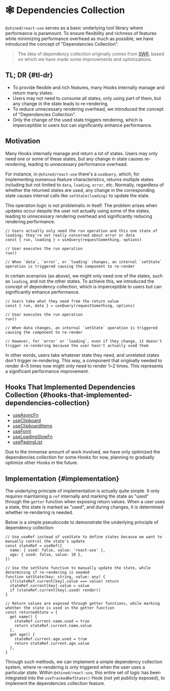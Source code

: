 # 🕸 Dependencies Collection

`@shined/react-use` serves as a basic underlying tool library where performance is paramount. To ensure flexibility and richness of features while minimizing performance overhead as much as possible, we have introduced the concept of "Dependencies Collection".

> The idea of dependency collection originally comes from [SWR](https://swr.vercel.app/docs/advanced/performance#dependency-collection), based on which we have made some improvements and optimizations.

## TL; DR {#tl-dr}

- To provide flexible and rich features, many Hooks internally manage and return many states.
- Users may not need to consume all states, only using part of them, but any change in the state leads to re-rendering.
- To reduce unnecessary rendering overhead, we introduced the concept of "Dependencies Collection".
- Only the change of the used state triggers rendering, which is imperceptible to users but can significantly enhance performance.

## Motivation

Many Hooks internally manage and return a lot of states. Users may only need one or some of these states, but any change in state causes re-rendering, leading to unnecessary performance overhead.

For instance, in `@shined/react-use` there's a `useQuery`, which, for implementing numerous feature characteristics, returns multiple states including but not limited to `data`, `loading`, `error`, etc. Normally, regardless of whether the returned states are used, any change in the corresponding state causes internal calls like `setState(loading)` to update the state.

This operation logic is not problematic in itself. The problem arises when updates occur despite the user not actually using some of the states, leading to unnecessary rendering overhead and significantly reducing rendering performance.

```tsx
// Users actually only need the run operation and this one state of loading; they're not really concerned about error or data
const { run, loading } = useQuery(requestSomething, options)

// User executes the run operation
run()

// When `data`, `error`, or `loading` changes, an internal `setState` operation is triggered causing the component to re-render
```

In certain scenarios (as above), we might only need one of the states, such as `loading`, and not the other states. To achieve this, we introduced the concept of dependency collection, which is imperceptible to users but can significantly enhance performance.

```tsx
// Users take what they need from the return value
const { run, data } = useQuery(requestSomething, options)

// User executes the run operation
run()

// When data changes, an internal `setState` operation is triggered causing the component to re-render

// However, for `error` or `loading`, even if they change, it doesn't trigger re-rendering because the user hasn't actually used them
```

In other words, users take whatever state they need, and unrelated states don't trigger re-rendering. This way, a component that originally needed to render 4~5 times now might only need to render 1~2 times. This represents a significant performance improvement.

## Hooks That Implemented Dependencies Collection {#hooks-that-implemented-dependencies-collection}

- [useAsyncFn](/reference/use-async-fn)
- [useClipboard](/reference/use-clipboard)
- [useClipboardItems](/reference/use-clipboard-items)
- [useForm](/reference/use-form)
- [useLoadingSlowFn](/reference/use-loading-slow-fn)
- [usePagingList](/reference/use-paging-list)

Due to the immense amount of work involved, we have only optimized the dependencies collection for some Hooks for now, planning to gradually optimize other Hooks in the future.

## Implementation {#implementation}

The underlying principle of implementation is actually quite simple. It only requires maintaining a `ref` internally and marking the state as "used" through the `getter` function when exposing return values. When a user uses a state, this state is marked as "used", and during changes, it is determined whether re-rendering is needed.

Below is a simple pseudocode to demonstrate the underlying principle of dependency collection:

```tsx
// Use useRef instead of useState to define states because we want to manually control the state's update
const stateRef = useRef({
  name: { used: false, value: 'react-use' },
  age: { used: false, value: 18 },
})

// Use the setState function to manually update the state, while determining if re-rendering is needed
function setState(key: string, value: any) {
  if(stateRef.current[key].value === value) return
  stateRef.current[key].value = value
  if (stateRef.current[key].used) render()
}

// Return values are exposed through getter functions, while marking whether the state is used in the getter function
const returnedState = {
  get name() {
    stateRef.current.name.used = true
    return stateRef.current.name.value
  },
  get age() {
    stateRef.current.age.used = true
    return stateRef.current.age.value
  },
}
```

Through such methods, we can implement a simple dependency collection system, where re-rendering is only triggered when the user uses a particular state. Within `@shined/react-use`, this entire set of logic has been integrated into the `useTrackedRefState()` Hook (not yet publicly exposed), to implement the dependencies collection feature.

